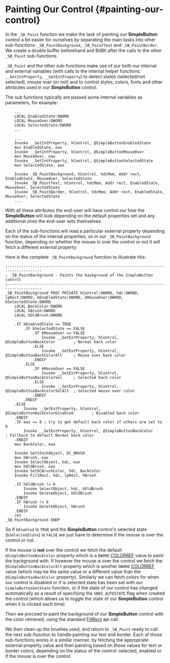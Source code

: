 # Painting Our Control {#painting-our-control}

In the `_SB_Paint` function we make the task of painting our **SimpleButton** control a bit easier for ourselves by separating the main tasks into other sub-functions: `_SB_PaintBackground`, `_SB_PaintText` and `_SB_PaintBorder`. We create a double buffer beforehand and BitBlt after the calls to the other `_SB_Paint` sub-functions.

`_SB_Paint` and the other sub-functions make use of our both our internal and external variables \(with calls to the internal helper functions: `__GetIntProperty`, `__GetExtProperty`\) to detect states \(selected/not selected\), mouse over \(or not\) and to control styles, colors, fonts and other attributes used in our **SimpleButton** control.

The sub functions typically are passed some internal variables as parameters, for example:

```x86asm
    ...
    LOCAL EnabledState:DWORD
    LOCAL MouseOver:DWORD
    LOCAL SelectedState:DWORD
    ...

    ...
    Invoke __GetIntProperty, hControl, @SimpleButtonEnabledState
    mov EnabledState, eax
    Invoke __GetIntProperty, hControl, @SimpleButtonMouseOver
    mov MouseOver, eax
    Invoke __GetIntProperty, hControl, @SimpleButtonSelectedState
    mov SelectedState, eax  

    Invoke _SB_PaintBackground, hControl, hdcMem, Addr rect, EnabledState, MouseOver, SelectedState
    Invoke _SB_PaintText, hControl, hdcMem, Addr rect, EnabledState, MouseOver, SelectedState
    Invoke _SB_PaintBorder, hControl, hdcMem, Addr rect, EnabledState, MouseOver, SelectedState
    ...
```

With all these attributes the end-user will have control our how the **SimpleButton** will look depending on the default properties set and any additional ones the end-user sets themselves.

Each of the sub-functions will read a particular external property depending on the status of the internal properties, so in our `_SB_PaintBackground` function, depending on whether the mouse is over the control or not it will fetch a different external property.

Here is the complete `_SB_PaintBackground` function to illustrate this:

```x86asm
;-------------------------------------------------------------------------------------
; _SB_PaintBackground - Paints the background of the SimpleButton control
;-------------------------------------------------------------------------------------
_SB_PaintBackground PROC PRIVATE hControl:DWORD, hdc:DWORD, lpRect:DWORD, bEnabledState:DWORD, bMouseOver:DWORD, bSelectedState:DWORD
    LOCAL BackColor:DWORD
    LOCAL hBrush:DWORD
    LOCAL hOldBrush:DWORD

    .IF bEnabledState == TRUE
        .IF bSelectedState == FALSE
            .IF bMouseOver == FALSE
                Invoke __GetExtProperty, hControl, @SimpleButtonBackColor        ; Normal back color
            .ELSE
                Invoke __GetExtProperty, hControl, @SimpleButtonBackColorAlt     ; Mouse over back color
            .ENDIF
        .ELSE
            .IF bMouseOver == FALSE
                Invoke __GetExtProperty, hControl, @SimpleButtonBackColorSel     ; Selected back color
            .ELSE
                Invoke __GetExtProperty, hControl, @SimpleButtonBackColorSelAlt  ; Selected mouse over color 
            .ENDIF
        .ENDIF
    .ELSE
        Invoke __GetExtProperty, hControl, @SimpleButtonBackColorDisabled        ; Disabled back color
    .ENDIF
    .IF eax == 0 ; try to get default back color if others are set to 0
        Invoke __GetExtProperty, hControl, @SimpleButtonBackColor                ; Fallback to default Normal back color
    .ENDIF
    mov BackColor, eax

    Invoke GetStockObject, DC_BRUSH
    mov hBrush, eax
    Invoke SelectObject, hdc, eax
    mov hOldBrush, eax
    Invoke SetDCBrushColor, hdc, BackColor
    Invoke FillRect, hdc, lpRect, hBrush

    .IF hOldBrush != 0
        Invoke SelectObject, hdc, hOldBrush
        Invoke DeleteObject, hOldBrush
    .ENDIF     
    .IF hBrush != 0
        Invoke DeleteObject, hBrush
    .ENDIF    
    ret
_SB_PaintBackground ENDP
```

So if `bEnabled` is `TRUE` and the **SimpleButton** control's selected state \(`bSelectedState`\) is `FALSE` we just have to determine if the mouse is over the control or not.

If the mouse is **not** over the control we fetch the default `@SimpleButtonBackColor` property which is a `DWORD` [COLORREF](https://msdn.microsoft.com/en-us/library/vs/alm/dd183449%28v=vs.85%29.aspx) value to paint the background with. If however the mouse _is_ over the control we fetch the `@SimpleButtonBackColorAlt` property which is another `DWORD` [COLORREF](https://msdn.microsoft.com/en-us/library/vs/alm/dd183449%28v=vs.85%29.aspx) value \(which may be the same value or a different value than the `@SimpleButtonBackColor` property\). Similarly we can fetch colors for when our control is disabled or if is selected state has been set with our `SimpleButtonSetState` function, or if the state of our control has changed automatically as a result of specifying the `SBBS_AUTOSTATE` flag when created the control \(which allows us to toggle the state of our **SimpleButton** control when it is clicked each time\)

Then we proceed to paint the background of our **SimpleButton** control with the color retrieved, using the standard [FillRect](https://msdn.microsoft.com/en-us/library/windows/desktop/dd162719%28v=vs.85%29.aspx) api call.

We then clean up the brushes used, and return to `_SB_Paint` ready to call the next sub-function to handle painting our text and border. Each of those sub-functions works in a similar manner, by fetching the appropriate external property value and then painting based on those values for text or border colors, depending on the status of the control: selected, enabled or if the mouse is over the control.

